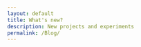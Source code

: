 ```yaml
---
layout: default
title: What's new?
description: New projects and experiments
permalink: /Blog/
---
```

